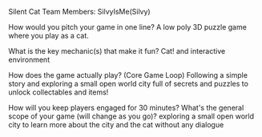 Silent Cat
Team Members: SilvyIsMe(Silvy)

How would you pitch your game in one line? A low poly 3D puzzle game where you play as a cat.

What is the key mechanic(s) that make it fun? Cat! and interactive environment

How does the game actually play? (Core Game Loop) Following a simple story and exploring a small open world city full of secrets and puzzles to unlock collectables and items!

How will you keep players engaged for 30 minutes? What's the general scope of your game (will change as you go)? exploring a small open world city to learn more about the city and the cat without any dialogue
